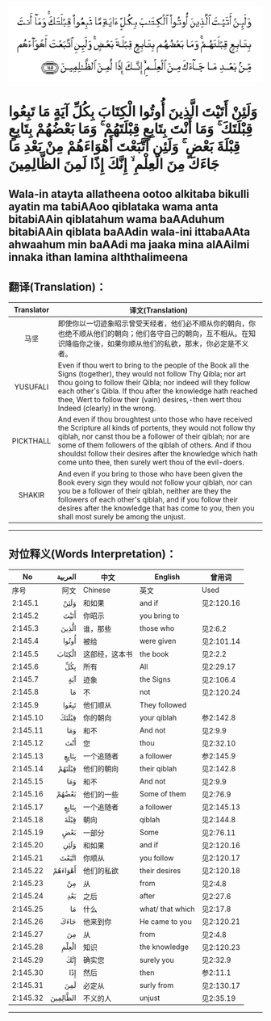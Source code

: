 ![002:145](images/002_145.gif)

#   وَلَئِنْ أَتَيْتَ الَّذِينَ أُوتُوا الْكِتَابَ بِكُلِّ آيَةٍ مَا تَبِعُوا قِبْلَتَكَ ۚ وَمَا أَنْتَ بِتَابِعٍ قِبْلَتَهُمْ ۚ وَمَا بَعْضُهُمْ بِتَابِعٍ قِبْلَةَ بَعْضٍ ۚ وَلَئِنِ اتَّبَعْتَ أَهْوَاءَهُمْ مِنْ بَعْدِ مَا جَاءَكَ مِنَ الْعِلْمِ ۙ إِنَّكَ إِذًا لَمِنَ الظَّالِمِينَ 

## Wala-in atayta allatheena ootoo alkitaba bikulli ayatin ma tabiAAoo qiblataka wama anta bitabiAAin qiblatahum wama baAAduhum bitabiAAin qiblata baAAdin wala-ini ittabaAAta ahwaahum min baAAdi ma jaaka mina alAAilmi innaka ithan lamina alththalimeena

## 翻译(Translation)：

| Translator | 译文(Translation)                                            |
| :--------: | ------------------------------------------------------------ |
|    马坚    | 即使你以一切迹象昭示曾受天经者，他们必不顺从你的朝向，你也绝不顺从他们的朝向；他们各守自己的朝向，互不相从。在知识降临你之後，如果你顺从他们的私欲，那末，你必定是不义者。 |
|  YUSUFALI  | Even if thou wert to bring to the people of the Book all the Signs (together), they would not follow Thy Qibla; nor art thou going to follow their Qibla; nor indeed will they follow each other's Qibla. If thou after the knowledge hath reached thee, Wert to follow their (vain) desires,-then wert thou Indeed (clearly) in the wrong. |
| PICKTHALL  | And even if thou broughtest unto those who have received the Scripture all kinds of portents, they would not follow thy qiblah, nor canst thou be a follower of their qiblah; nor are some of them followers of the qiblah of others. And if thou shouldst follow their desires after the knowledge which hath come unto thee, then surely wert thou of the evil-doers. |
|   SHAKIR   | And even if you bring to those who have been given the Book every sign they would not follow your qiblah, nor can you be a follower of their qiblah, neither are they the followers of each other's qiblah, and if you follow their desires after the knowledge that has come to you, then you shall most surely be among the unjust. |

---

## 对位释义(Words Interpretation)：

| No       |  العربية | 中文           | English          | 曾用词     |
| -------- | -------: | -------------- | ---------------- | ---------- |
| 序号     |     阿文 | Chinese        | 英文             | Used       |
| 2:145.1  |     وَلَئِنْ | 和如果         | and if           | 见2:120.16 |
| 2:145.2  |     أَتَيْتَ | 你昭示         | you bring to     |            |
| 2:145.3  |    الَّذِينَ | 谁，那些       | those who        | 见2:6.2    |
| 2:145.4  |    أُوتُوا | 被给           | were given       | 见2:101.14 |
| 2:145.5  |   الْكِتَابَ | 这部经，这本书 | the book         | 见2:2.2    |
| 2:145.6  |      بِكُلِّ | 所有           | All              | 见2:29.17  |
| 2:145.7  |      آيَةٍ | 迹象           | the Signs        | 见2:106.4  |
| 2:145.8  |       مَا | 不             | not              | 见2:120.24 |
| 2:145.9  |    تَبِعُوا | 他们顺从       | They followed    |            |
| 2:145.10 |    قِبْلَتَكَ | 你的朝向       | your qiblah      | 参2:142.8  |
| 2:145.11 |      وَمَا | 和不           | And not          | 见2:9.9    |
| 2:145.12 |      أَنْتَ | 您             | thou             | 见2:32.10  |
| 2:145.13 |    بِتَابِعٍ | 一个追随者     | a follower       | 参2:145.9  |
| 2:145.14 |   قِبْلَتَهُمْ | 他们的朝向     | their qiblah     | 见2:142.8  |
| 2:145.15 |      وَمَا | 和不           | And not          | 见2:9.9    |
| 2:145.16 |    بَعْضُهُمْ | 他们的一些     | Some of them     | 见2:76.9   |
| 2:145.17 |    بِتَابِعٍ | 一个追随者     | a follower       | 见2:145.13 |
| 2:145.18 |     قِبْلَةَ | 朝向           | qiblah           | 见2:144.8  |
| 2:145.19 |      بَعْضٍ | 一部分         | Some             | 见2:76.11  |
| 2:145.20 |     وَلَئِنِ | 和如果         | and if           | 见2:120.16 |
| 2:145.21 |    اتَّبَعْتَ | 你顺从         | you follow       | 见2:120.17 |
| 2:145.22 |  أَهْوَاءَهُمْ | 他们的私欲     | their desires    | 见2:120.18 |
| 2:145.23 |       مِنْ | 从             | from             | 见2:4.8    |
| 2:145.24 |      بَعْدِ | 之后           | after            | 见2:27.6   |
| 2:145.25 |       مَا | 什么           | what/ that which | 见2:17.8   |
| 2:145.26 |     جَاءَكَ | 他来到你       | He came to you   | 见2:120.21 |
| 2:145.27 |       مِنَ | 从             | from             | 见2:4.8    |
| 2:145.28 |    الْعِلْمِ | 知识           | the knowledge    | 见2:120.23 |
| 2:145.29 |      إِنَّكَ | 确实您         | surely you       | 见2:32.9   |
| 2:145.30 |      إِذًا | 然后           | then             | 参2:11.1   |
| 2:145.31 |      لَمِنَ | 必定从         | surly from       | 见2:130.17 |
| 2:145.32 | الظَّالِمِينَ | 不义的人       | unjust           | 见2:35.19  |

---
